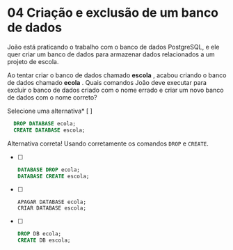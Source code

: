 # 04 **Criação e exclusão de um banco de dados**

João está praticando o trabalho com o banco de dados PostgreSQL, e ele quer criar um banco de dados para armazenar dados relacionados a um projeto de escola.

Ao tentar criar o banco de dados chamado  **escola** , acabou criando o banco de dados chamado  **ecola** . Quais comandos João deve executar para excluir o banco de dados criado com o nome errado e criar um novo banco de dados com o nome correto?

Selecione uma alternativa*  [ ]

```sql
  DROP DATABASE ecola;
  CREATE DATABASE escola;
```

Alternativa correta! Usando corretamente os comandos `DROP` e `CREATE`.

* [ ]
  ```sql
  DATABASE DROP ecola;
  DATABASE CREATE escola;
  ```
* [ ]
  ```undefined
  APAGAR DATABASE ecola;
  CRIAR DATABASE escola;
  ```
* [ ]
  ```sql
  DROP DB ecola;
  CREATE DB escola;
  ```
